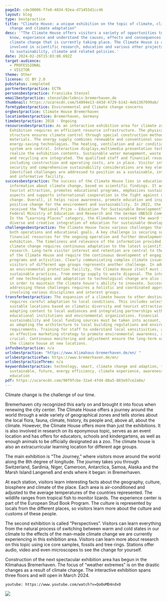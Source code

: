 ```yaml
---
pageId: cde38006-f7e8-4034-92ea-d71455d1cc46
layout: blog
type: bestpractice
title: "Climate House: a unique exhibition on the topic of climate, climate
  change and climate adaptation"
desc: '"The Climate House offers visitors a variety of opportunities to get to
  know, experience and understand the causes, effects and consequences of the
  climate change that is currently taking place. The Climate House is also
  involved in scientific research, education and various other projects related
  to sustainability, climate and related policies.'
date: 2024-02-26T15:03:08.692Z
target-audience:
  - PROFESSIONAL
  - VISITOR
theme: Other
license: CC BY 2.0
pubstatus: completed
partnerbestpractice: ECTN
personsbestpractice: Franziska Stenzel
emailbestpractice: stenzel@erlebnis-bremerhaven.de
thumbnail: https://ucarecdn.com/54894e13-d43d-4729-b142-4eb1367099ab/
formtypbestpractice: Environmental and Climate change concerns
orgbestpractice: Climate House Bremerhaven
locationbestpractice: Bremerhaven, Germany
timebestpractice: 2018 - Ongoing
resourcesbestpractice: As an interactive exhibition area for climate zones, the
  Exhibition requires an efficient resource infrastructure. The physical
  structure ensures climate control through special construction methods and
  materials. The energy supply combines renewable and conventional sources with
  energy-saving technologies. The heating, ventilation and air conditioning
  system are central. Interactive displays,multimedia presentation technologies
  realize the exhibition contents. Sustainable water management, waste reduction
  and recycling are integrated. The qualified staff and financial resources,
  including construction and operating costs, are in place. Visitor interaction,
  security and comprehensive sustainability considerations are key elements.
  Identified challenges are addressed to position as a sustainable, interactive
  and informative facility.
successbestpractice: The success of the Climate House lies in education and
  information about climate change, based on scientific findings. It acts as a
  tourist attraction, promotes educational programs, emphasizes sustainability
  aspects and supports international cooperation in the fight against climate
  change. Overall, it helps raise awareness, promote education and inspire
  positive change for the environment and sustainability. In 2022, the Klimahaus
  received the “National Prize – Education for Sustainable Development” from the
  Federal Ministry of Education and Research and the German UNESCO Commission.
  In the “Learning Places” category, the Klimahaus received the award for its
  diverse and creative integration of education for sustainable development.
challengesbestpractice: The Climate House faces various challenges that impact
  both operations and educational goals. A key challenge is securing sufficient
  financial resources for the ongoing operation and further development of the
  exhibition. The timeliness and relevance of the information provided about
  climate change requires continuous adaptation to the latest scientific
  research. Long-term visitor interest and retention are central to the success
  of the Climate House and require the continuous development of engaging
  programs and activities. Clearly communicating complex climate issues to
  visitors of different age groups represents another challenge. In addition, as
  an environmental protection facility, the Climate House itself must implement
  sustainable practices, from energy supply to waste disposal. The integration
  of new technologies and adaptation to technological change are also important
  in order to maintain the climate house's ability to innovate. Successfully
  addressing these challenges requires a holistic and coordinated approach,
  involving various disciplines and interest groups.
transferbestpractice: The expansion of a climate house to other destinations
  requires careful adaptation to local conditions. This includes selecting
  suitable locations based on climatic diversity and tourist attractiveness,
  adapting content to local audiences and integrating partnerships with
  educational institutions and environmental organizations. Financial
  sustainability and local funding sources must be taken into account, as well
  as adapting the architecture to local building regulations and environmental
  requirements. Training for staff to understand local sensitivities, as well as
  an effective marketing strategy to promote environmental awareness, are also
  crucial. Continuous monitoring and adjustment ensure the long-term success of
  the climate house at new locations.
infosbestpractice: n/a
urlsbestpractice: "https://www.klimahaus-bremerhaven.de/en/ "
urlsbestpracticeTwo: https://www.bremerhaven.de/en/
urlsbestpracticeThree: n/a
keywordsbestpractice: technology, smart, climate change and adaption, tourism,
  sustainable, future, energy efficiency, climate experience, awareness,
  education
pdf: https://ucarecdn.com/90f9fcbe-32a4-4fd4-88a5-883e97ce2a8e/
---
```

Climate change is the challenge of our time.

 Bremerhaven city recognized this early on and brought it into focus when renewing the city center.
The Climate House offers a journey around the world through a wide variety of geographical zones and tells stories about the local flora, fauna, climate, history, its people and, above all, about the climate. However, the Climate House offers more than just the exhibitions.
It is also involved in research on its eponymous topic, serves as an event location and has offers for educators, schools and kindergartens, as well as enough animals to be officially designated as a zoo. The climate house is also an extracurricular learning location for different age groups.

The main exhibition is “The Journey,” where visitors move around the world along the 8th degree of longitude. The journey takes you through Switzerland, Sardinia, Niger, Cameroon, Antarctica, Samoa, Alaska and the Marsh Island Langeneß and ends where it began: in Bremerhaven.

At each station, visitors learn interesting facts about the geography, culture, biosphere and climate of the place. Each area is air-conditioned and adjusted to the average temperatures of the countries represented. The wildlife ranges from tropical fish to monitor lizards. The experience center is part of the European Stud Book Program.
The culture is represented by locals from the different places, so visitors learn more about the culture and customs of these people.

The second exhibition is called “Perspectives”. Visitors can learn everything from the natural process of switching between warm and cold states in our climate to the effects of the man-made climate change we are currently experiencing in this exhibition area. Visitors can learn more about research on this topic using ice core samples, fossils and tree rings. Stations offer audio, video and even microscopes to see the change for yourself.

Construction of the next spectacular exhibition area has begun in the Klimahaus Bremerhaven. The focus of “weather extremes” is on the drastic changes as a result of climate change. The interactive exhibition spans three floors and will open in March 2024.

`youtube: https://www.youtube.com/watch?v=Qo0oMD4ndx0`

![](https://ucarecdn.com/964db568-1f31-46c6-8204-92a5a3586a0d/)